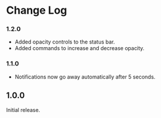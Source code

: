 # Change Log

### 1.2.0

- Added opacity controls to the status bar.
- Added commands to increase and decrease opacity.

### 1.1.0

- Notifications now go away automatically after 5 seconds.

## 1.0.0

Initial release.
